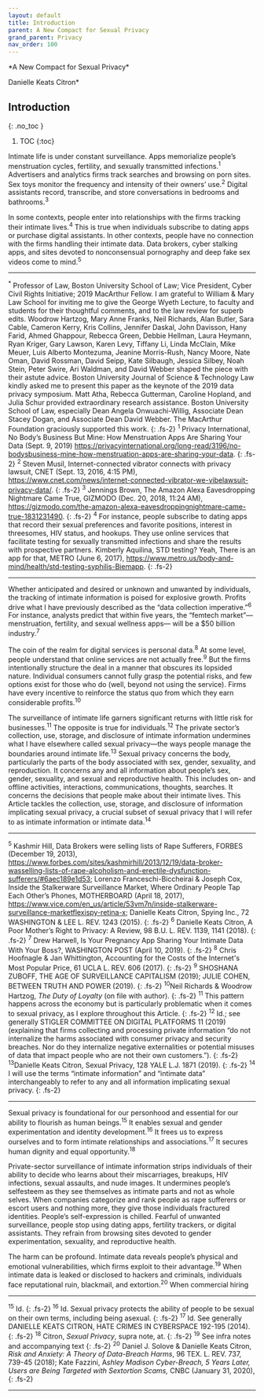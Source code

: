 ```yaml
---
layout: default
title: Introduction 
parent: A New Compact for Sexual Privacy 
grand_parent: Privacy 
nav_order: 100
---
```

<style>
.dont-break-out {
  /* These are technically the same, but use both */
  overflow-wrap: break-word;
  word-wrap: break-word;

  -ms-word-break: break-all;
  /* This is the dangerous one in WebKit, as it breaks things wherever */
  word-break: break-all;
  /* Instead use this non-standard one: */
  word-break: break-word;
}
</style>

<div class="dont-break-out" markdown="1">
*A New Compact for Sexual Privacy*

Danielle Keats Citron*

## Introduction
{: .no_toc }

1. TOC
{:toc}

Intimate life is under constant surveillance. Apps memorialize people’s menstruation cycles, fertility, and sexually transmitted infections.<sup>1</sup> Advertisers and analytics firms track searches and browsing on porn sites. Sex toys monitor the frequency and intensity of their owners’ use.<sup>2</sup> Digital assistants record, transcribe, and store conversations in bedrooms and bathrooms.<sup>3</sup>

In some contexts, people enter into relationships with the firms tracking their intimate lives.<sup>4</sup> This is true when individuals subscribe to dating apps or purchase digital assistants. In other contexts, people have no connection with the firms handling their intimate data. Data brokers, cyber stalking apps, and sites devoted to nonconsensual pornography and deep fake sex videos come to mind.<sup>5</sup>

***
<sup>*</sup> Professor of Law, Boston University School of Law; Vice President, Cyber Civil Rights Initiative; 2019 MacArthur Fellow. I am grateful to William & Mary Law School for inviting me to give the George Wyeth Lecture, to faculty and students for their thoughtful comments, and to the law review for superb edits. Woodrow Hartzog, Mary Anne Franks, Neil Richards, Alan Butler, Sara Cable, Cameron Kerry, Kris Collins, Jennifer Daskal, John Davisson, Hany Farid, Ahmed Ghappour, Rebecca Green, Debbie Hellman, Laura Heymann, Ryan Kriger, Gary Lawson, Karen Levy, Tiffany Li, Linda McClain, Mike Meuer, Luis Alberto Montezuma, Jeanine Morris-Rush, Nancy Moore, Nate Oman, David Rossman, David Seipp, Kate Silbaugh, Jessica Silbey, Noah Stein, Peter Swire, Ari Waldman, and David Webber shaped the piece with their astute advice. Boston University Journal of Science & Technology Law kindly asked me to present this paper as the keynote of the 2019 data privacy symposium. Matt Atha, Rebecca Gutterman, Caroline Hopland, and Julia Schur provided extraordinary research assistance. Boston University School of Law, especially Dean Angela Onwuachi-Willig, Associate Dean Stacey Dogan, and Associate Dean David Webber. The MacArthur Foundation graciously supported this work.
{: .fs-2}
<sup>1</sup> Privacy International, No Body’s Business But Mine: How Menstruation Apps Are Sharing Your Data (Sept. 9, 2019) https://privacyinternational.org/long-read/3196/no-bodysbusiness-mine-how-menstruation-apps-are-sharing-your-data.
{: .fs-2}
<sup>2</sup> Steven Musil, Internet-connected vibrator connects with privacy lawsuit, CNET (Sept. 13, 2016, 4:15 PM), https://www.cnet.com/news/internet-connected-vibrator-we-vibelawsuit-privacy-data/.
{: .fs-2}
<sup>3</sup> Jennings Brown, The Amazon Alexa Eavesdropping Nightmare Came True, GIZMODO (Dec. 20, 2018, 11:24 AM), https://gizmodo.com/the-amazon-alexa-eavesdroppingnightmare-came-true-1831231490.
{: .fs-2}
<sup>4</sup> For instance, people subscribe to dating apps that record their sexual preferences and favorite positions, interest in threesomes, HIV status, and hookups. They use online services that facilitate testing for sexually transmitted infections and share the results with prospective partners. Kimberly Aquilina, STD testing? Yeah, There is an app for that, METRO (June 6, 2017), https://www.metro.us/body-and-mind/health/std-testing-syphilis-Biemapp.
{: .fs-2}
***

Whether anticipated and desired or unknown and unwanted by individuals, the tracking of intimate information is poised for explosive growth. Profits drive what I have previously described as the “data collection imperative.”<sup>6</sup> For instance, analysts predict that within five years, the “femtech market”—menstruation, fertility, and sexual wellness apps— will be a $50 billion industry.<sup>7</sup>

The coin of the realm for digital services is personal data.<sup>8</sup> At some level, people understand that online services are not actually free.<sup>9</sup> But the firms intentionally structure the deal in a manner that obscures its lopsided nature. Individual consumers cannot fully grasp the potential risks, and few options exist for those who do (well, beyond not using the service). Firms have every incentive to reinforce the status quo from which they earn considerable profits.<sup>10</sup>

The surveillance of intimate life garners significant returns with little risk for businesses.<sup>11</sup> The opposite is true for individuals.<sup>12</sup> The private sector’s collection, use, storage, and disclosure of intimate information undermines what I have elsewhere called sexual privacy—the ways people manage the boundaries around intimate life.<sup>13</sup> Sexual privacy concerns the body, particularly the parts of the body associated with sex, gender, sexuality, and reproduction. It concerns any and all information about people’s sex, gender, sexuality, and sexual and reproductive health. This includes on- and offline activities, interactions, communications, thoughts, searches. It concerns the decisions that people make about their intimate lives. This Article tackles the collection, use, storage, and disclosure of information implicating sexual privacy, a crucial subset of sexual privacy that I will refer to as intimate information or intimate data.<sup>14</sup>

***
<sup>5</sup> Kashmir Hill, Data Brokers were selling lists of Rape Sufferers, FORBES (December 19, 2013), https://www.forbes.com/sites/kashmirhill/2013/12/19/data-broker-wasselling-lists-of-rape-alcoholism-and-erectile-dysfunction-sufferers/#6aec189e1d53; Lorenzo Franceschi-Biccheirai & Joseph Cox, Inside the Stalkerware Surveillance Market, Where Ordinary People Tap Each Other’s Phones, MOTHERBOARD (April 18, 2017), https://www.vice.com/en_us/article/53vm7n/inside-stalkerware-surveillance-marketflexispy-retina-x; Danielle Keats Citron, Spying Inc., 72 WASHINGTON & LEE L. REV. 1243 (2015).
{: .fs-2}
<sup>6</sup> Danielle Keats Citron, A Poor Mother’s Right to Privacy: A Review, 98 B.U. L. REV. 1139, 1141 (2018).
{: .fs-2}
<sup>7</sup> Drew Harwell, Is Your Pregnancy App Sharing Your Intimate Data With Your Boss?, WASHINGTON POST (April 10, 2019).
{: .fs-2}
<sup>8</sup> Chris Hoofnagle & Jan Whittington, Accounting for the Costs of the Internet's Most Popular Price, 61 UCLA L. REV. 606 (2017).
{: .fs-2}
<sup>9</sup> SHOSHANA ZUBOFF, THE AGE OF SURVEILLANCE CAPITALISM (2019); JULIE COHEN, BETWEEN TRUTH AND POWER (2019).
{: .fs-2}
<sup>10</sup>Neil Richards & Woodrow Hartzog, *The Duty of Loyalty* (on file with author).
{: .fs-2}
<sup>11</sup> This pattern happens across the economy but is particularly problematic when it comes to sexual privacy, as I explore throughout this Article.
{: .fs-2}
<sup>12</sup>  Id.; see generally STIGLER COMMITTEE ON DIGITAL PLATFORMS 11 (2019) (explaining that firms collecting and processing private information “do not internalize the harms associated with consumer privacy and security breaches. Nor do they internalize negative externalities or potential misuses of data that impact people who are not their own customers.”).
{: .fs-2}
<sup>13</sup>Danielle Keats Citron, Sexual Privacy, 128 YALE L.J. 1871 (2019).
{: .fs-2}
<sup>14</sup> I will use the terms “intimate information” and “intimate data” interchangeably to refer to any and all information implicating sexual privacy.
{: .fs-2}
***
Sexual privacy is foundational for our personhood and essential for our ability to flourish as human beings.<sup>15</sup> It enables sexual and gender experimentation and identity development.<sup>16</sup> It frees us to express ourselves and to form intimate relationships and associations.<sup>17</sup> It secures human dignity and equal opportunity.<sup>18</sup>

Private-sector surveillance of intimate information strips individuals of their ability to decide who learns about their miscarriages, breakups, HIV infections, sexual assaults, and nude images. It undermines people’s selfesteem as they see themselves as intimate parts and not as whole selves. When companies categorize and rank people as rape sufferers or escort users and nothing more, they give those individuals fractured identities. People’s self-expression is chilled. Fearful of unwanted surveillance, people stop using dating apps, fertility trackers, or digital assistants. They refrain from browsing sites devoted to gender experimentation, sexuality, and reproductive health.

The harm can be profound. Intimate data reveals people’s physical and emotional vulnerabilities, which firms exploit to their advantage.<sup>19</sup> When intimate data is leaked or disclosed to hackers and criminals, individuals face reputational ruin, blackmail, and extortion.<sup>20</sup> When commercial hiring

***
<sup>15</sup> Id.
{: .fs-2}
<sup>16</sup> Id. Sexual privacy protects the ability of people to be sexual on their own terms, including being asexual.
{: .fs-2}
<sup>17</sup> Id. See generally DANIELLE KEATS CITRON, HATE CRIMES IN CYBERSPACE 192-195 (2014).
{: .fs-2}
<sup>18</sup> Citron, *Sexual Privacy*, supra note, at.
{: .fs-2}
<sup>19</sup> See infra notes and accompanying text
{: .fs-2}
<sup>20</sup> Daniel J. Solove & Danielle Keats Citron, *Risk and Anxiety: A Theory of Data-Breach Harms*, 96 TEX. L. REV. 737, 739-45 (2018); Kate Fazzini, A*shley Madison Cyber-Breach, 5 Years Later, Users are Being Targeted with Sextortion Scams,* CNBC (January 31, 2020),
{: .fs-2}
***
</div>
